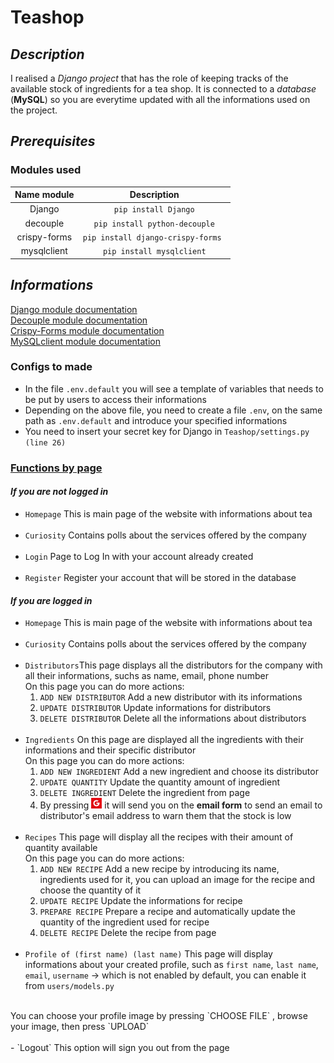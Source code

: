 # Teashop

## <i>Description</i>

I realised a *Django project* that has the role of keeping tracks of the available stock of ingredients for a tea shop.
It is connected to a *database* (**MySQL**) so you are everytime updated with all the informations used on the project.


## <i>Prerequisites</i>
### Modules used 
| Name module  |              Description               |
|:------------:|:--------------------------------------:|
|    Django    |        ```pip install Django```        |
|   decouple   |   ```pip install python-decouple```    |
| crispy-forms | ```pip install django-crispy-forms ``` |
| mysqlclient  |     ```pip install mysqlclient```      |

## <i>Informations</i>

[Django module documentation](https://docs.djangoproject.com/en/4.0/)
<br>
[Decouple module documentation](https://pypi.org/project/python-decouple/)
<br>
[Crispy-Forms module documentation](https://pypi.org/project/django-crispy-forms/)
<br>
[MySQLclient module documentation](https://pypi.org/project/mysqlclient/)

### Configs to made
- In the file `.env.default` you will see a template of variables that needs to be put by users to access their informations
- Depending on the above file, you need to create a file `.env`, on the same path as `.env.default` and introduce your specified informations
- You need to insert your secret key for Django in `Teashop/settings.py (line 26)`

### <u>Functions by page</u>

#### *If you are not logged in*
- `Homepage` This is main page of the website with informations about tea
<br><br>
- `Curiosity` Contains polls about the services offered by the company
<br><br>
- `Login` Page to Log In with your account already created
<br><br>
- `Register` Register your account that will be stored in the database
#### *If you are logged in*
- `Homepage` This is main page of the website with informations about tea
<br><br>
- `Curiosity` Contains polls about the services offered by the company
<br><br>
- `Distributors`This page displays all the distributors for the company with all their informations, suchs as name, email, phone number <br>
 On this page you can do more actions:
  1. `ADD NEW DISTRIBUTOR` Add a new distributor with its informations
  2. `UPDATE DISTRIBUTOR` Update informations for distributors
  3. `DELETE DISTRIBUTOR` Delete all the informations about distributors
<br><br>
- `Ingredients` On this page are displayed all the ingredients with their informations and their specific distributor <br>
 On this page you can do more actions:
  1. `ADD NEW INGREDIENT` Add a new ingredient and choose its distributor
  2. `UPDATE QUANTITY` Update the quantity amount of ingredient
  3. `DELETE INGREDIENT` Delete the ingredient from page
  4. By pressing <img src="g_logo.jpg" alt="Google Logo" width="17" height="17"> it will send you on the **email form** to send an email to distributor's email address to warn them that the stock is low <br><br>
- `Recipes` This page will display all the recipes with their amount of quantity available<br>
 On this page you can do more actions:
  1. `ADD NEW RECIPE` Add a new recipe by introducing its name, ingredients used for it, you can upload an image for the recipe and choose the quantity of it
  2. `UPDATE RECIPE` Update the informations for recipe
  3. `PREPARE RECIPE` Prepare a recipe and automatically update the quantity of the ingredient used for recipe
  4. `DELETE RECIPE` Delete the recipe from page
<br><br>
- `Profile of (first name) (last name)` This page will display informations about your created profile, such as `first name`, `last name`, `email`, `username` -> which is not enabled by default, you can enable it from `users/models.py`
<br>
  You can choose your profile image by pressing `CHOOSE FILE` , browse your image, then press `UPLOAD` <br><br>
- `Logout` This option will sign you out from the page